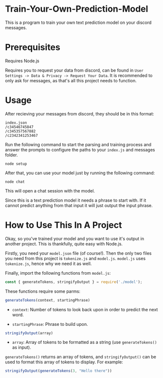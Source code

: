 # Train-Your-Own-Prediction-Model

This is a program to train your own text prediction model on your discord messages. 

# Prerequisites

Requires Node.js

Requires you to request your data from discord, can be found in `User Settings -> Data & Privacy -> Request Your Data`. It is recommended to only ask for messages, as that's all this project needs to function.

# Usage

After recieving your messages from discord, they should be in this format:
```
index.json
/c34546745847
/c345357567882
/c2342341253467
```
Run the following command to start the parsing and training process and answer the prompts to configure the paths to your `index.js` and messages folder.
```
node setup
```
After that, you can use your model just by running the following command:
```
node chat
```
This will open a chat session with the model.

Since this is a text prediction model it needs a phrase to start with. If it cannot predict anything from that input it will just output the input phrase.

# How to Use This In A Project

Okay, so you've trained your model and you want to use it's output in another project. This is thankfully, quite easy with Node.js. 

Firstly, you need your `model.json` file (of course!). Then the only two files you need from this project is `tokenize.js` and `model.js`. `model.js` uses `tokenize.js`, hence why we need it as well.

Finally, import the following functions from `model.js`:

```js
const { generateTokens, stringifyOutput } = require('./model');
```
These functions require some parms:
```js
generateTokens(context, startingPhrase)
```
- `context`: Number of tokens to look back upon in order to predict the next word. 

- `startingPhrase`: Phrase to build upon.
```js
stringifyOutput(array)
```
- `array`: Array of tokens to be formatted as a string (use `generateTokens()` as input).

`generateTokens()` returns an array of tokens, and `stringifyOutput()` can be used to format this array of tokens to display. For example:
```js
stringifyOutput(generateTokens(3, "Hello there"))
```

